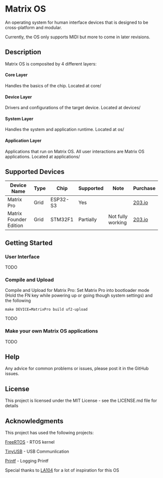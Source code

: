 # Matrix OS

An operating system for human interface devices that is designed to be cross-platform and modular.

Currently, the OS only supports MIDI but more to come in later revisions.

## Description
Matrix OS is composited by 4 different layers:
#### Core Layer
Handles the basics of the chip. Located at core/
#### Device Layer
Drivers and configurations of the target device. Located at devices/
#### System Layer
Handles the system and application runtime. Located at os/
#### Application Layer
Applications that run on Matrix OS. All user interactions are Matrix OS applications. Located at applications/ 

## Supported Devices
| Device Name            | Type | Chip     | Supported | Note              | Purchase                                       |
|------------------------|------|----------|-----------|-------------------|------------------------------------------------|
| Matrix Pro             | Grid | ESP32-S3 | Yes       |                   | [203.io](https://203.io/products/matrix-pro-pre-order)   |
| Matrix Founder Edition | Grid | STM32F1  | Partially | Not fully working | [203.io](https://203.io/products/matrix-founder-edition) |


## Getting Started
### User Interface
   TODO
### Compile and Upload
   Compile and Upload for Matrix Pro:
   Set Matrix Pro into bootloader mode (Hold the FN key while powering up or going though system settings) and the following
   ```
   make DEVICE=MatrixPro build uf2-upload
   ```
   TODO
### Make your own Matrix OS applications
   TODO
   
## Help

Any advice for common problems or issues, please post it in the GitHub issues.

## License

This project is licensed under the MIT License - see the LICENSE.md file for details

## Acknowledgments
This project has used the following projects:

[FreeRTOS](https://github.com/FreeRTOS/FreeRTOS-Kernel) - RTOS kernel 

[TinyUSB](https://github.com/hathach/tinyusb) - USB Communlication

[Printf](https://github.com/eyalroz/printf/) - Logging Printf

Special thanks to [LA104](https://github.com/gabonator/LA104) for a lot of inspiration for this OS



